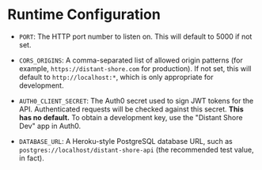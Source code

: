 # Runtime Configuration

* `PORT`: The HTTP port number to listen on. This will default to 5000 if not set.

* `CORS_ORIGINS`: A comma-separated list of allowed origin patterns (for example, `https://distant-shore.com` for production). If not set, this will default to `http://localhost:*`, which is only appropriate for development.

* `AUTH0_CLIENT_SECRET`: The Auth0 secret used to sign JWT tokens for the API. Authenticated requests will be checked against this secret. **This has no default.** To obtain a development key, use the "Distant Shore Dev" app in Auth0.

* `DATABASE_URL`: A Heroku-style PostgreSQL database URL, such as `postgres://localhost/distant-shore-api` (the recommended test value, in fact).
